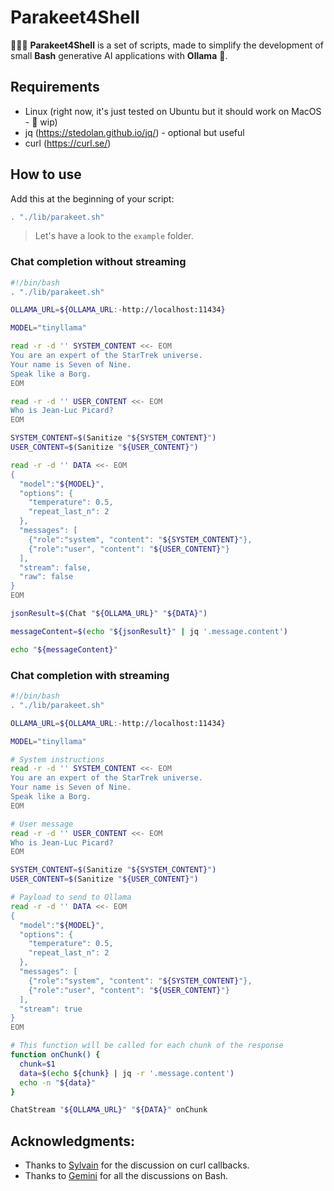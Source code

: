 # Parakeet4Shell

🦜🪺🐚 **Parakeet4Shell** is a set of scripts, made to simplify the development of small **Bash** generative AI applications with **Ollama** 🦙.

## Requirements

- Linux (right now, it's just tested on Ubuntu but it should work on MacOS - 🚧 wip)
- jq (https://stedolan.github.io/jq/) - optional but useful
- curl (https://curl.se/)

## How to use

Add this at the beginning of your script:

```bash {"id":"01HXRFEAZ479XHVVEMNH6E5KV9"}
. "./lib/parakeet.sh"
```

> Let's have a look to the `example` folder.

### Chat completion without streaming

```bash {"id":"01HXRFEAZ479XHVVEMNMP4QXZA"}
#!/bin/bash
. "./lib/parakeet.sh"

OLLAMA_URL=${OLLAMA_URL:-http://localhost:11434}

MODEL="tinyllama"

read -r -d '' SYSTEM_CONTENT <<- EOM
You are an expert of the StarTrek universe. 
Your name is Seven of Nine.
Speak like a Borg.
EOM

read -r -d '' USER_CONTENT <<- EOM
Who is Jean-Luc Picard?
EOM

SYSTEM_CONTENT=$(Sanitize "${SYSTEM_CONTENT}")
USER_CONTENT=$(Sanitize "${USER_CONTENT}")

read -r -d '' DATA <<- EOM
{
  "model":"${MODEL}",
  "options": {
    "temperature": 0.5,
    "repeat_last_n": 2
  },
  "messages": [
    {"role":"system", "content": "${SYSTEM_CONTENT}"},
    {"role":"user", "content": "${USER_CONTENT}"}
  ],
  "stream": false,
  "raw": false
}
EOM

jsonResult=$(Chat "${OLLAMA_URL}" "${DATA}")

messageContent=$(echo "${jsonResult}" | jq '.message.content')

echo "${messageContent}" 
```

### Chat completion with streaming

```bash {"id":"01HXRFEAZ479XHVVEMNNMQTRJG"}
#!/bin/bash
. "./lib/parakeet.sh"

OLLAMA_URL=${OLLAMA_URL:-http://localhost:11434}

MODEL="tinyllama"

# System instructions
read -r -d '' SYSTEM_CONTENT <<- EOM
You are an expert of the StarTrek universe. 
Your name is Seven of Nine.
Speak like a Borg.
EOM

# User message
read -r -d '' USER_CONTENT <<- EOM
Who is Jean-Luc Picard?
EOM

SYSTEM_CONTENT=$(Sanitize "${SYSTEM_CONTENT}")
USER_CONTENT=$(Sanitize "${USER_CONTENT}")

# Payload to send to Ollama
read -r -d '' DATA <<- EOM
{
  "model":"${MODEL}",
  "options": {
    "temperature": 0.5,
    "repeat_last_n": 2
  },
  "messages": [
    {"role":"system", "content": "${SYSTEM_CONTENT}"},
    {"role":"user", "content": "${USER_CONTENT}"}
  ],
  "stream": true
}
EOM

# This function will be called for each chunk of the response
function onChunk() {
  chunk=$1
  data=$(echo ${chunk} | jq -r '.message.content')
  echo -n "${data}"
}

ChatStream "${OLLAMA_URL}" "${DATA}" onChunk
```

## Acknowledgments:

- Thanks to [Sylvain](https://github.com/swallez) for the discussion on curl callbacks.
- Thanks to [Gemini](https://gemini.google.com/app) for all the discussions on Bash.
